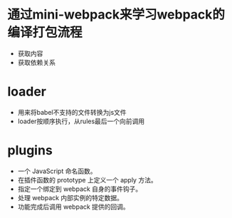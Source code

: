 # 通过mini-webpack来学习webpack的编译打包流程

- 获取内容
- 获取依赖关系

# loader
 - 用来将babel不支持的文件转换为js文件
 - loader按顺序执行，从rules最后一个向前调用

 # plugins
  - 一个 JavaScript 命名函数。
  - 在插件函数的 prototype 上定义一个 apply 方法。
  - 指定一个绑定到 webpack 自身的事件钩子。
  - 处理 webpack 内部实例的特定数据。
  - 功能完成后调用 webpack 提供的回调。
